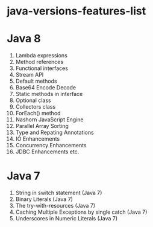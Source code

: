 # java-versions-features-list

# Java 8
1. Lambda expressions<br />
2. Method references<br />
3. Functional interfaces<br />
4. Stream API<br />
5. Default methods<br />
6. Base64 Encode Decode<br />
7. Static methods in interface<br />
8. Optional class<br />
9. Collectors class<br />
10. ForEach() method<br />
11. Nashorn JavaScript Engine<br />
12. Parallel Array Sorting<br />
13. Type and Repating Annotations<br />
14. IO Enhancements<br />
15. Concurrency Enhancements<br />
16. JDBC Enhancements etc.

# Java 7
1. String in switch statement (Java 7)<br />
2. Binary Literals (Java 7)<br />
3. The try-with-resources (Java 7)<br />
4. Caching Multiple Exceptions by single catch (Java 7)<br />
5. Underscores in Numeric Literals (Java 7)<br />
